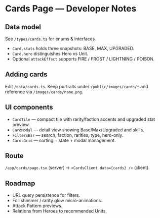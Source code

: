 # Cards Page — Developer Notes

## Data model

See `/types/cards.ts` for enums & interfaces.

- `Card.stats` holds three snapshots: BASE, MAX, UPGRADED.
- `Card.hero` distinguishes Hero vs Unit.
- Optional `attackEffect` supports FIRE / FROST / LIGHTNING / POISON.

## Adding cards

Edit `/data/cards.ts`. Keep portraits under `/public/images/cards/*` and reference via `/images/cards/name.png`.

## UI components

- `CardTile` — compact tile with rarity/faction accents and upgraded stat preview.
- `CardModal` — detail view showing Base/Max/Upgraded and skills.
- `FiltersBar` — search, faction, rarities, type, hero-only.
- `CardsGrid` — sorting + state + modal management.

## Route

`/app/cards/page.tsx` (server) → `<CardsClient data={cards} />` (client).

## Roadmap

- URL query persistence for filters.
- Foil shimmer / rarity glow micro-animations.
- Attack Pattern previews.
- Relations from Heroes to recommended Units.
